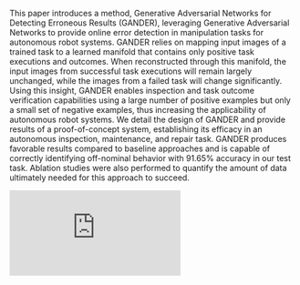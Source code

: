 This paper introduces a method, Generative Adversarial Networks for Detecting Erroneous Results (GANDER), leveraging Generative Adversarial Networks to provide online error detection in manipulation tasks for autonomous robot systems. GANDER relies on mapping input images of a trained task to a learned manifold that contains only positive task executions and outcomes. When reconstructed through this manifold, the input images from successful task executions will remain largely unchanged, while the images from a failed task will change significantly. Using this insight, GANDER enables inspection and task outcome verification capabilities using a large number of positive examples but only a small set of negative examples, thus increasing the applicability of autonomous robot systems. We detail the design of GANDER and provide results of a proof-of-concept system, establishing its efficacy in an autonomous inspection, maintenance, and repair task. GANDER produces favorable results compared to baseline approaches and is capable of correctly identifying off-nominal behavior with 91.65% accuracy in our test task. Ablation studies were also performed to quantify the amount of data ultimately needed for this approach to succeed.

<embed src="https://traclabs.github.io/gander/assets/gander.pdf" type="application/pdf"/>
